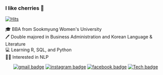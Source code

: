 ### I like cherries :cherries:  

[![Hits](https://hits.seeyoufarm.com/api/count/incr/badge.svg?url=https%3A%2F%2Fgithub.com%2Fne-choi&count_bg=%23EFD9D9&title_bg=%23B4C7E7&icon=github.svg&icon_color=%23E7E7E7&title=ne-choi&edge_flat=true)](https://hits.seeyoufarm.com)  


:mortar_board: BBA from Sookmyung Women's University  
:pen: Double majored in Business Administration and Korean Language & Literature  
:computer: Learning R, SQL, and Python  
:woman_technologist: Interested in NLP  

<div align = center>

[![gmail badge](https://img.shields.io/badge/-Gmail-b23121?style=flat-square&logo=Gmail&logoColor=white&link=mailto:naeun1218@gmail.com)](mailto:naeun1218@gmail.com) [![instagram badge](https://img.shields.io/badge/-Instagram-dd2a7b?style=flat-square&logo=instagram&logoColor=white&link=https://www.instagram.com/ne_cho1)](https://www.instagram.com/ne_cho1) [![facebook badge](https://img.shields.io/badge/-Facebook-1778f2?style=flat-square&logo=facebook&logoColor=white&link=https://www.facebook.com/profile.php?id=100008234148863)](https://www.facebook.com/profile.php?id=100008234148863) [![Tech badge](https://img.shields.io/badge/-Tech-24292E?style=flat-square&logo=github&logoColor=white&link=https://ne-choi.github.io)](https://ne-choi.github.io)

</div>


<!--
**ne-choi/ne-choi** is a ✨ _special_ ✨ repository because its `README.md` (this file) appears on your GitHub profile.

Here are some ideas to get you started:

- 🔭 I’m currently working on ...
- 🌱 I’m currently learning ...
- 👯 I’m looking to collaborate on ...
- 🤔 I’m looking for help with ...
- 💬 Ask me about ...
- 📫 How to reach me: ...
- 😄 Pronouns: ...
- ⚡ Fun fact: ...
-->

